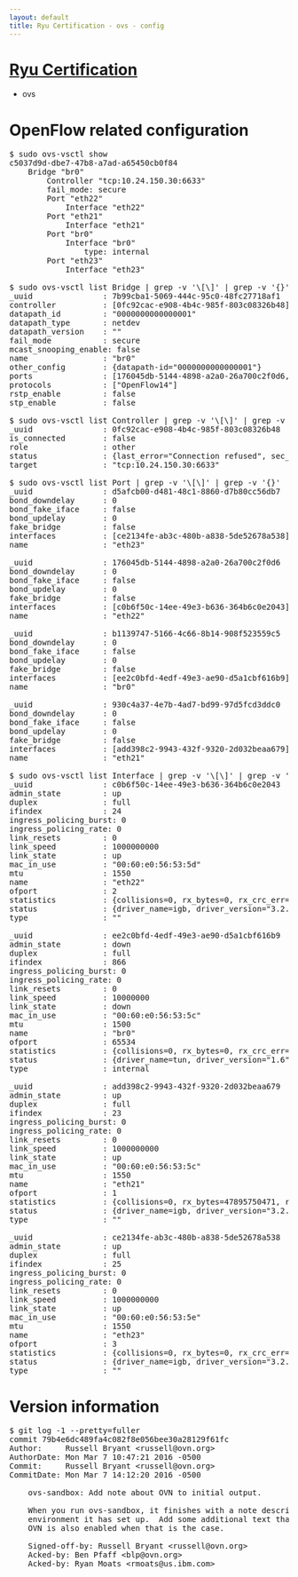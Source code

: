 ```yaml
---
layout: default
title: Ryu Certification - ovs - config
---
```

# [Ryu Certification](http://osrg.github.io/ryu/certification.html)
* ovs 

# OpenFlow related configuration
<pre>
$ sudo ovs-vsctl show
c5037d9d-dbe7-47b8-a7ad-a65450cb0f84
    Bridge "br0"
        Controller "tcp:10.24.150.30:6633"
        fail_mode: secure
        Port "eth22"
            Interface "eth22"
        Port "eth21"
            Interface "eth21"
        Port "br0"
            Interface "br0"
                type: internal
        Port "eth23"
            Interface "eth23"

$ sudo ovs-vsctl list Bridge | grep -v '\[\]' | grep -v '{}'
_uuid               : 7b99cba1-5069-444c-95c0-48fc27718af1
controller          : [0fc92cac-e908-4b4c-985f-803c08326b48]
datapath_id         : "0000000000000001"
datapath_type       : netdev
datapath_version    : "<built-in>"
fail_mode           : secure
mcast_snooping_enable: false
name                : "br0"
other_config        : {datapath-id="0000000000000001"}
ports               : [176045db-5144-4898-a2a0-26a700c2f0d6, 930c4a37-4e7b-4ad7-bd99-97d5fcd3ddc0, b1139747-5166-4c66-8b14-908f523559c5, d5afcb00-d481-48c1-8860-d7b80cc56db7]
protocols           : ["OpenFlow14"]
rstp_enable         : false
stp_enable          : false

$ sudo ovs-vsctl list Controller | grep -v '\[\]' | grep -v '{}'
_uuid               : 0fc92cac-e908-4b4c-985f-803c08326b48
is_connected        : false
role                : other
status              : {last_error="Connection refused", sec_since_connect="12", sec_since_disconnect="3", state=BACKOFF}
target              : "tcp:10.24.150.30:6633"

$ sudo ovs-vsctl list Port | grep -v '\[\]' | grep -v '{}'
_uuid               : d5afcb00-d481-48c1-8860-d7b80cc56db7
bond_downdelay      : 0
bond_fake_iface     : false
bond_updelay        : 0
fake_bridge         : false
interfaces          : [ce2134fe-ab3c-480b-a838-5de52678a538]
name                : "eth23"

_uuid               : 176045db-5144-4898-a2a0-26a700c2f0d6
bond_downdelay      : 0
bond_fake_iface     : false
bond_updelay        : 0
fake_bridge         : false
interfaces          : [c0b6f50c-14ee-49e3-b636-364b6c0e2043]
name                : "eth22"

_uuid               : b1139747-5166-4c66-8b14-908f523559c5
bond_downdelay      : 0
bond_fake_iface     : false
bond_updelay        : 0
fake_bridge         : false
interfaces          : [ee2c0bfd-4edf-49e3-ae90-d5a1cbf616b9]
name                : "br0"

_uuid               : 930c4a37-4e7b-4ad7-bd99-97d5fcd3ddc0
bond_downdelay      : 0
bond_fake_iface     : false
bond_updelay        : 0
fake_bridge         : false
interfaces          : [add398c2-9943-432f-9320-2d032beaa679]
name                : "eth21"

$ sudo ovs-vsctl list Interface | grep -v '\[\]' | grep -v '{}'
_uuid               : c0b6f50c-14ee-49e3-b636-364b6c0e2043
admin_state         : up
duplex              : full
ifindex             : 24
ingress_policing_burst: 0
ingress_policing_rate: 0
link_resets         : 0
link_speed          : 1000000000
link_state          : up
mac_in_use          : "00:60:e0:56:53:5d"
mtu                 : 1550
name                : "eth22"
ofport              : 2
statistics          : {collisions=0, rx_bytes=0, rx_crc_err=0, rx_dropped=0, rx_errors=0, rx_frame_err=0, rx_over_err=0, rx_packets=0, tx_bytes=31753041581, tx_dropped=0, tx_errors=0, tx_packets=21205989}
status              : {driver_name=igb, driver_version="3.2.10-k", firmware_version="2.10-9"}
type                : ""

_uuid               : ee2c0bfd-4edf-49e3-ae90-d5a1cbf616b9
admin_state         : down
duplex              : full
ifindex             : 866
ingress_policing_burst: 0
ingress_policing_rate: 0
link_resets         : 0
link_speed          : 10000000
link_state          : down
mac_in_use          : "00:60:e0:56:53:5c"
mtu                 : 1500
name                : "br0"
ofport              : 65534
statistics          : {collisions=0, rx_bytes=0, rx_crc_err=0, rx_dropped=0, rx_errors=0, rx_frame_err=0, rx_over_err=0, rx_packets=0, tx_bytes=0, tx_dropped=0, tx_errors=0, tx_packets=0}
status              : {driver_name=tun, driver_version="1.6", firmware_version="N/A"}
type                : internal

_uuid               : add398c2-9943-432f-9320-2d032beaa679
admin_state         : up
duplex              : full
ifindex             : 23
ingress_policing_burst: 0
ingress_policing_rate: 0
link_resets         : 0
link_speed          : 1000000000
link_state          : up
mac_in_use          : "00:60:e0:56:53:5c"
mtu                 : 1550
name                : "eth21"
ofport              : 1
statistics          : {collisions=0, rx_bytes=47895750471, rx_crc_err=0, rx_dropped=0, rx_errors=0, rx_frame_err=0, rx_over_err=0, rx_packets=32011138, tx_bytes=0, tx_dropped=0, tx_errors=0, tx_packets=0}
status              : {driver_name=igb, driver_version="3.2.10-k", firmware_version="2.10-9"}
type                : ""

_uuid               : ce2134fe-ab3c-480b-a838-5de52678a538
admin_state         : up
duplex              : full
ifindex             : 25
ingress_policing_burst: 0
ingress_policing_rate: 0
link_resets         : 0
link_speed          : 1000000000
link_state          : up
mac_in_use          : "00:60:e0:56:53:5e"
mtu                 : 1550
name                : "eth23"
ofport              : 3
statistics          : {collisions=0, rx_bytes=0, rx_crc_err=0, rx_dropped=0, rx_errors=0, rx_frame_err=0, rx_over_err=0, rx_packets=0, tx_bytes=10590709500, tx_dropped=0, tx_errors=0, tx_packets=7060473}
status              : {driver_name=igb, driver_version="3.2.10-k", firmware_version="2.10-9"}
type                : ""
</pre>

# Version information
<pre>
$ git log -1 --pretty=fuller
commit 79b4e6dc489fa4c082f8e056bee30a28129f61fc
Author:     Russell Bryant &lt;russell@ovn.org&gt;
AuthorDate: Mon Mar 7 10:47:21 2016 -0500
Commit:     Russell Bryant &lt;russell@ovn.org&gt;
CommitDate: Mon Mar 7 14:12:20 2016 -0500

    ovs-sandbox: Add note about OVN to initial output.
    
    When you run ovs-sandbox, it finishes with a note describing the dummy
    environment it has set up.  Add some additional text that indicates that
    OVN is also enabled when that is the case.
    
    Signed-off-by: Russell Bryant &lt;russell@ovn.org&gt;
    Acked-by: Ben Pfaff &lt;blp@ovn.org&gt;
    Acked-by: Ryan Moats &lt;rmoats@us.ibm.com&gt;
</pre>
